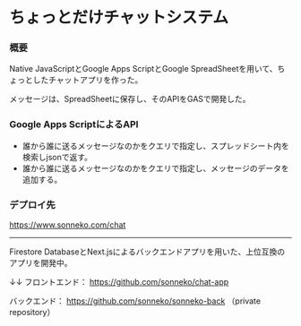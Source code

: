# ちょっとだけチャットシステム

### 概要
Native JavaScriptとGoogle Apps ScriptとGoogle SpreadSheetを用いて、ちょっとしたチャットアプリを作った。

メッセージは、SpreadSheetに保存し、そのAPIをGASで開発した。

### Google Apps ScriptによるAPI

* 誰から誰に送るメッセージなのかをクエリで指定し、スプレッドシート内を検索しjsonで返す。
* 誰から誰に送るメッセージなのかをクエリで指定し、メッセージのデータを追加する。


### デプロイ先
https://www.sonneko.com/chat

---
Firestore DatabaseとNext.jsによるバックエンドアプリを用いた、上位互換のアプリを開発中。

↓↓
フロントエンド：
https://github.com/sonneko/chat-app

バックエンド：
https://github.com/sonneko/sonneko-back
（private repository）

